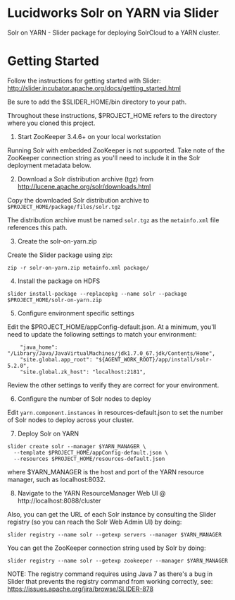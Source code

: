 Lucidworks Solr on YARN via Slider
========

Solr on YARN - Slider package for deploying SolrCloud to a YARN cluster.

Getting Started
========

Follow the instructions for getting started with Slider:
http://slider.incubator.apache.org/docs/getting_started.html

Be sure to add the $SLIDER_HOME/bin directory to your path.

Throughout these instructions, $PROJECT_HOME refers to the directory where you cloned this project.

1) Start ZooKeeper 3.4.6+ on your local workstation

Running Solr with embedded ZooKeeper is not supported. Take note of the ZooKeeper connection string as you'll need to include it in the Solr deployment metadata below.

2) Download a Solr distribution archive (tgz) from http://lucene.apache.org/solr/downloads.html

Copy the downloaded Solr distribution archive to `$PROJECT_HOME/package/files/solr.tgz`

The distribution archive must be named `solr.tgz` as the `metainfo.xml` file references this path.

3) Create the solr-on-yarn.zip

Create the Slider package using zip:

```
zip -r solr-on-yarn.zip metainfo.xml package/
```

4) Install the package on HDFS

```
slider install-package --replacepkg --name solr --package $PROJECT_HOME/solr-on-yarn.zip
```

5) Configure environment specific settings

Edit the $PROJECT_HOME/appConfig-default.json. At a minimum, you'll need to update the following settings to match your environment:

```
    "java_home": "/Library/Java/JavaVirtualMachines/jdk1.7.0_67.jdk/Contents/Home",
    "site.global.app_root": "${AGENT_WORK_ROOT}/app/install/solr-5.2.0",
    "site.global.zk_host": "localhost:2181",
```

Review the other settings to verify they are correct for your environment.

6) Configure the number of Solr nodes to deploy

Edit `yarn.component.instances` in resources-default.json to set the number of Solr nodes to deploy across your
cluster.

7) Deploy Solr on YARN

```
slider create solr --manager $YARN_MANAGER \
  --template $PROJECT_HOME/appConfig-default.json \
  --resources $PROJECT_HOME/resources-default.json
```

where $YARN_MANAGER is the host and port of the YARN resource manager, such as localhost:8032.

8) Navigate to the YARN ResourceManager Web UI @ http://localhost:8088/cluster

Also, you can get the URL of each Solr instance by consulting the Slider registry (so you can reach the Solr Web Admin UI) by doing:

```
slider registry --name solr --getexp servers --manager $YARN_MANAGER
```

You can get the ZooKeeper connection string used by Solr by doing:

```
slider registry --name solr --getexp zookeeper --manager $YARN_MANAGER
```

NOTE: The registry command requires using Java 7 as there's a bug in Slider that prevents the registry command from working correctly,
see: https://issues.apache.org/jira/browse/SLIDER-878
